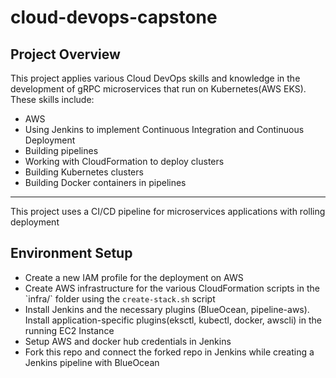 # cloud-devops-capstone

<h2>Project Overview</h2>

<p> This project applies various Cloud DevOps skills and knowledge in the development of gRPC microservices that run on Kubernetes(AWS EKS). These skills include:</p>

<ul>
	<li>AWS</li>
	<li>Using Jenkins to implement Continuous Integration and Continuous Deployment</li>
	<li>Building pipelines</li>
	<li>Working with CloudFormation to deploy clusters</li>
	<li>Building Kubernetes clusters</li>
	<li>Building Docker containers in pipelines</li>
</ul>

***

<p>This project uses a CI/CD pipeline for microservices applications with rolling deployment</p>

<h2>Environment Setup</h2>

<ul>
  <li>Create a new IAM profile for the deployment on AWS</li>
  <li>Create AWS infrastructure for the various CloudFormation scripts in the `infra/` folder using the <code>create-stack.sh</code> script</li>
  <li>Install Jenkins and the necessary plugins (BlueOcean, pipeline-aws). Install application-specific plugins(eksctl, kubectl, docker, awscli) in the running EC2 Instance</li>
  <li>Setup AWS and docker hub credentials in Jenkins</li>
  <li>Fork this repo and connect the forked repo in Jenkins while creating a Jenkins pipeline with BlueOcean</li>
</ul>

